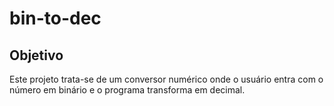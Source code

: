 # bin-to-dec

## Objetivo

Este projeto trata-se de um conversor numérico onde o usuário entra com o número em binário e o programa transforma em decimal.
